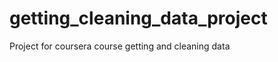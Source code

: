 getting_cleaning_data_project
=============================

Project for coursera course getting and cleaning data
